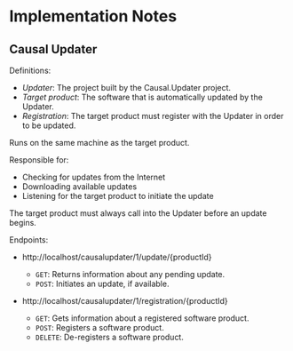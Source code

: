 Implementation Notes
=====================

Causal Updater
---------------

Definitions:

* _Updater_: The project built by the Causal.Updater project.
* _Target product_: The software that is automatically updated by
  the Updater.
* _Registration_: The target product must register with the Updater
  in order to be updated.

Runs on the same machine as the target product.

Responsible for:

* Checking for updates from the Internet
* Downloading available updates
* Listening for the target product to initiate the update

The target product must always call into the Updater before an update
begins.

Endpoints:

* http://localhost/causalupdater/1/update/{productId}

  * `GET`: Returns information about any pending update.
  * `POST`: Initiates an update, if available.

* http://localhost/causalupdater/1/registration/{productId}

  * `GET`: Gets information about a registered software product.
  * `POST`: Registers a software product.
  * `DELETE`: De-registers a software product.